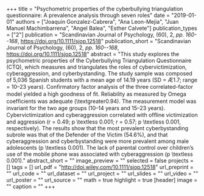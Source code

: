 +++
title = "Psychometric properties of the cyberbullying triangulation questionnaire: A prevalence analysis through seven roles"
date = "2019-01-01"
authors = ["Joaquin Gonzalez-Cabrera", "Ana Leon-Mejia", "Juan Manuel Machimbarrena", "Angel Balea", "Esther Calvete"]
publication_types = ["2"]
publication = "Scandinavian Journal of Psychology, (60), 2, _pp. 160--168_, https://doi.org/10.1111/sjop.12518"
publication_short = "Scandinavian Journal of Psychology, (60), 2, _pp. 160--168_, https://doi.org/10.1111/sjop.12518"
abstract = "This study explores the psychometric properties of the Cyberbullying Triangulation Questionnaire (CTQ), which measures and triangulates the roles of cybervictimization, cyberaggression, and cyberbystanding. The study sample was composed of 5,036 Spanish students with a mean age of 14.19 years (SD = Æ1.7; range = 10–23 years). Conﬁrmatory factor analysis of the three correlated-factor model yielded a high goodness of ﬁt. Reliability as measured by Omega coefﬁcients was adequate (\textgreater0.94). The measurement model was invariant for the two age groups (10–14 years and 15–23 years). Cybervictimization and cyberaggression correlated with ofﬂine victimization and aggression (r = 0.49; p \textless 0.001; r = 0.57; p \textless 0.001, respectively). The results show that the most prevalent cyberbystanding subrole was that of the Defender of the Victim (54.6%), and that cyberaggression and cyberbystanding were more prevalent among male adolescents (p \textless 0.001). The lack of parental control over children’s use of the mobile phone was associated with cyberaggression (p \textless 0.001)."
abstract_short = ""
image_preview = ""
selected = false
projects = []
tags = []
url_pdf = "http://doi.wiley.com/10.1111/sjop.12518"
url_preprint = ""
url_code = ""
url_dataset = ""
url_project = ""
url_slides = ""
url_video = ""
url_poster = ""
url_source = ""
math = true
highlight = true
[header]
image = ""
caption = ""
+++
